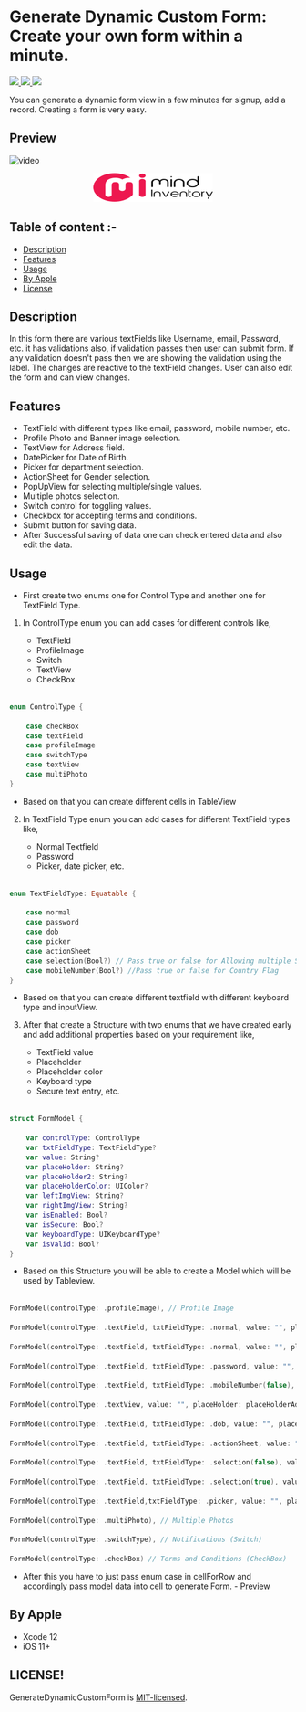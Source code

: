 # Generate Dynamic Custom Form: Create your own form within a minute.

<a href="https://docs.swift.org/swift-book/" style="pointer-events: stroke;" target="_blank">
<img src="https://img.shields.io/badge/swift-5.0-green">
</a>
<a href="#" style="pointer-events: stroke;" target="_blank">
<img src="https://img.shields.io/badge/platform-iOS-red">
</a>
<a href="https://github.com/ashishpatelmi/GenerateDynamicCustomForm/blob/main/LICENSE" style="pointer-events: stroke;" target="_blank">
<img src="https://img.shields.io/badge/licence-MIT.-orange">
</a>

You can generate a dynamic form view in a few minutes for signup, add a record. Creating a form is very easy.

## Preview
![video](/Media/form.gif)

<p align="center">
    <a href="https://www.mindinventory.com" style="pointer-events: stroke;" target="_blank">
        <img src="/Media/mi.png" width="210" height="50" title="MindInventory">
    </a>
</p>

## Table of content :-

- [Description](#description)
- [Features](#features)
- [Usage](#usage)
- [By Apple](#by-apple)
- [License](#license)
    
## Description

In this form there are various textFields like Username, email, Password, etc. it has validations also, if validation passes then user can submit form. If any validation doesn't pass then we are showing the validation using the label. The changes are reactive to the textField changes. User can also edit the form and can view changes.

## Features

- TextField with different types like email, password, mobile number, etc.
- Profile Photo and Banner image selection.
- TextView for Address field.
- DatePicker for Date of Birth.
- Picker for department selection.
- ActionSheet for Gender selection.
- PopUpView for selecting multiple/single values.
- Multiple photos selection.
- Switch control for toggling values.
- Checkbox for accepting terms and conditions.
- Submit button for saving data.
- After Successful saving of data one can check entered data and also edit the data.

## Usage

- First create two enums one for Control Type and another one for TextField Type.

1. In ControlType enum you can add cases for different controls like,

    - TextField
    - ProfileImage
    - Switch
    - TextView
    - CheckBox

```Swift

enum ControlType {
    
    case checkBox
    case textField
    case profileImage
    case switchType
    case textView
    case multiPhoto
}

```

- Based on that you can create different cells in TableView

2. In TextField Type enum you can add cases for different TextField types like,
    
    - Normal Textfield
    - Password
    - Picker, date picker, etc.

```Swift

enum TextFieldType: Equatable {
    
    case normal
    case password
    case dob
    case picker
    case actionSheet
    case selection(Bool?) // Pass true or false for Allowing multiple Selection
    case mobileNumber(Bool?) //Pass true or false for Country Flag
}

```

 - Based on that you can create different textfield with different keyboard type and inputView.

3. After that create a Structure with two enums that we have created early and add additional properties based on your requirement like,

    - TextField value
    - Placeholder
    - Placeholder color
    - Keyboard type
    - Secure text entry, etc.

```Swift

struct FormModel {
    
    var controlType: ControlType
    var txtFieldType: TextFieldType?
    var value: String?
    var placeHolder: String?
    var placeHolder2: String?
    var placeHolderColor: UIColor?
    var leftImgView: String?
    var rightImgView: String?
    var isEnabled: Bool?
    var isSecure: Bool?
    var keyboardType: UIKeyboardType?
    var isValid: Bool?
}

```
- Based on this Structure you will be able to create a Model which will be used by Tableview.

```Swift

FormModel(controlType: .profileImage), // Profile Image

FormModel(controlType: .textField, txtFieldType: .normal, value: "", placeHolder: placeHolderName, placeHolder2: "John Doe", placeHolderColor: .darkGray, leftImgView: "ic_user", rightImgView: nil, isEnabled: true, isSecure: false, keyboardType: .default, isValid: true), // Name

FormModel(controlType: .textField, txtFieldType: .normal, value: "", placeHolder: placeHolderEmail, placeHolder2: "name@example.com", placeHolderColor: .darkGray, leftImgView: "ic_email", rightImgView: nil, isEnabled: true, isSecure: false, keyboardType: .emailAddress, isValid: true), // Email

FormModel(controlType: .textField, txtFieldType: .password, value: "", placeHolder: placeHolderPassword, placeHolder2: "*******", placeHolderColor: .darkGray, leftImgView: "ic_password", rightImgView: nil, isEnabled: true, isSecure: true, keyboardType: .default, isValid: true), // Password

FormModel(controlType: .textField, txtFieldType: .mobileNumber(false), value: "", placeHolder: placeHolderMobNo, placeHolder2: "1234567890", placeHolderColor: .darkGray, leftImgView: nil, rightImgView: nil, isEnabled: true, isSecure: false, keyboardType: .phonePad, isValid: true), // Mobile number

FormModel(controlType: .textView, value: "", placeHolder: placeHolderAddress, placeHolder2: "21, Satelite Shopping Centre.", placeHolderColor: .darkGray, isEnabled: true, isSecure: false, keyboardType: .default, isValid: true), // Address (TextView)

FormModel(controlType: .textField, txtFieldType: .dob, value: "", placeHolder: placeHolderDob, placeHolder2: "DD/MM/YYYY", placeHolderColor: .darkGray, leftImgView: "ic_calender", rightImgView: nil, isEnabled: true, isSecure: false, keyboardType: .default, isValid: true), // Date of Birth (Date Picker)

FormModel(controlType: .textField, txtFieldType: .actionSheet, value: "", placeHolder: placeHolderGender, placeHolder2: "Select Male or Female", placeHolderColor: .darkGray, leftImgView: "ic_gender", rightImgView: nil, isEnabled: true, isSecure: false, keyboardType: .default, isValid: true), // Gender (Action Sheet)

FormModel(controlType: .textField, txtFieldType: .selection(false), value: "", placeHolder: placeHolderCountry, placeHolder2: "Select Conutry", placeHolderColor: .darkGray, leftImgView: "ic_flag", rightImgView: nil, isEnabled: true, isSecure: false, keyboardType: .default, isValid: true), // Countries India or Other

FormModel(controlType: .textField, txtFieldType: .selection(true), value: "", placeHolder: placeHolderHobbies, placeHolder2: "Select Hobbies", placeHolderColor: .darkGray, leftImgView: "ic_food", rightImgView: nil, isEnabled: true, isSecure: false, keyboardType: .default, isValid: true), // Hobbies (Multiple Selection View)

FormModel(controlType: .textField,txtFieldType: .picker, value: "", placeHolder: placeHolderDept, placeHolder2: "Select Department", placeHolderColor: .darkGray, leftImgView: "ic_dept", rightImgView: nil, isEnabled: true, isSecure: false, keyboardType: .default, isValid: true), // Department (Picker)

FormModel(controlType: .multiPhoto), // Multiple Photos

FormModel(controlType: .switchType), // Notifications (Switch)

FormModel(controlType: .checkBox) // Terms and Conditions (CheckBox)

```

- After this you have to just pass enum case in cellForRow and accordingly pass model data into cell to generate Form. - [Preview](#preview)

## By Apple 

- Xcode 12
- iOS 11+

## LICENSE!

GenerateDynamicCustomForm is [MIT-licensed](/LICENSE).
